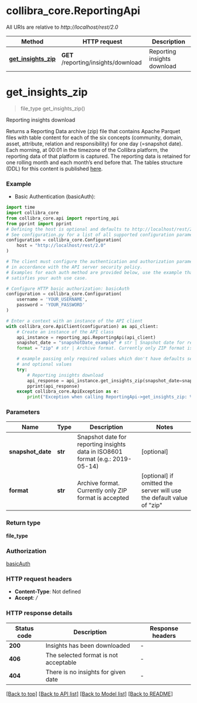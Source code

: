 # collibra_core.ReportingApi

All URIs are relative to *http://localhost/rest/2.0*

Method | HTTP request | Description
------------- | ------------- | -------------
[**get_insights_zip**](ReportingApi.md#get_insights_zip) | **GET** /reporting/insights/download | Reporting insights download


# **get_insights_zip**
> file_type get_insights_zip()

Reporting insights download

Returns a Reporting Data archive (zip) file that contains Apache Parquet files with table content for each of the six concepts (community, domain, asset, attribute, relation and responsibility) for one day (=snapshot date). Each morning, at 00:01 in the timezone of the Collibra platform, the reporting data of that platform is captured. The reporting data is retained for one rolling month and each month’s end before that. The tables structure (DDL) for this content is published [here](https://marketplace.collibra.com/listings/reporting-data-layer).

### Example

* Basic Authentication (basicAuth):
```python
import time
import collibra_core
from collibra_core.api import reporting_api
from pprint import pprint
# Defining the host is optional and defaults to http://localhost/rest/2.0
# See configuration.py for a list of all supported configuration parameters.
configuration = collibra_core.Configuration(
    host = "http://localhost/rest/2.0"
)

# The client must configure the authentication and authorization parameters
# in accordance with the API server security policy.
# Examples for each auth method are provided below, use the example that
# satisfies your auth use case.

# Configure HTTP basic authorization: basicAuth
configuration = collibra_core.Configuration(
    username = 'YOUR_USERNAME',
    password = 'YOUR_PASSWORD'
)

# Enter a context with an instance of the API client
with collibra_core.ApiClient(configuration) as api_client:
    # Create an instance of the API class
    api_instance = reporting_api.ReportingApi(api_client)
    snapshot_date = "snapshotDate_example" # str | Snapshot date for reporting insights data in ISO8601 format (e.g.: 2019-05-14) (optional)
    format = "zip" # str | Archive format. Currently only ZIP format is accepted (optional) if omitted the server will use the default value of "zip"

    # example passing only required values which don't have defaults set
    # and optional values
    try:
        # Reporting insights download
        api_response = api_instance.get_insights_zip(snapshot_date=snapshot_date, format=format)
        pprint(api_response)
    except collibra_core.ApiException as e:
        print("Exception when calling ReportingApi->get_insights_zip: %s\n" % e)
```

### Parameters

Name | Type | Description  | Notes
------------- | ------------- | ------------- | -------------
 **snapshot_date** | **str**| Snapshot date for reporting insights data in ISO8601 format (e.g.: 2019-05-14) | [optional]
 **format** | **str**| Archive format. Currently only ZIP format is accepted | [optional] if omitted the server will use the default value of "zip"

### Return type

**file_type**

### Authorization

[basicAuth](../README.md#basicAuth)

### HTTP request headers

 - **Content-Type**: Not defined
 - **Accept**: */*

### HTTP response details
| Status code | Description | Response headers |
|-------------|-------------|------------------|
**200** | Insights has been downloaded |  -  |
**406** | The selected format is not acceptable |  -  |
**404** | There is no insights for given date |  -  |

[[Back to top]](#) [[Back to API list]](../README.md#documentation-for-api-endpoints) [[Back to Model list]](../README.md#documentation-for-models) [[Back to README]](../README.md)

